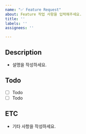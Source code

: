 ```yaml
---
name: "✅ Feature Request"
about: Feature 작업 사항을 입력해주세요.
title: ''
labels: ''
assignees: ''

---
```


## Description
- 설명을 작성하세요.

## Todo
- [ ] Todo
- [ ] Todo

## ETC
- 기타 사항을 작성하세요.